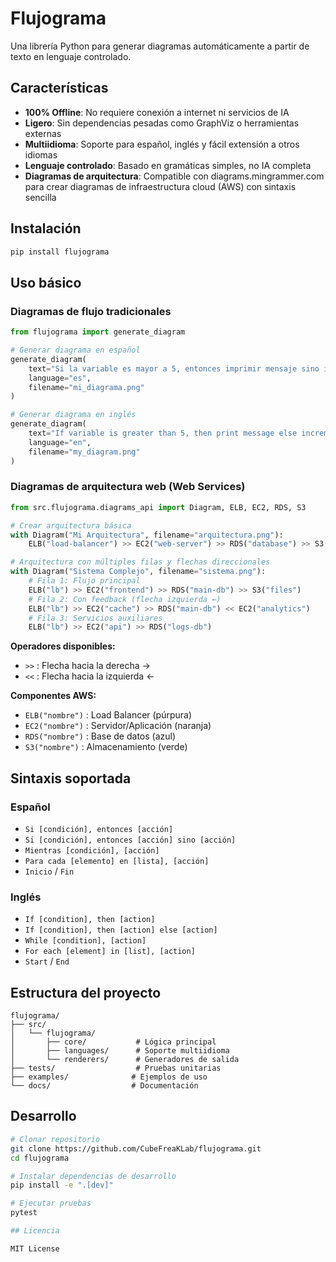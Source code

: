 # Flujograma

Una librería Python para generar diagramas automáticamente a partir de texto en lenguaje controlado.

## Características

-  **100% Offline**: No requiere conexión a internet ni servicios de IA
-  **Ligero**: Sin dependencias pesadas como GraphViz o herramientas externas
-  **Multiidioma**: Soporte para español, inglés y fácil extensión a otros idiomas
-  **Lenguaje controlado**: Basado en gramáticas simples, no IA completa
-  **Diagramas de arquitectura**: Compatible con diagrams.mingrammer.com para crear diagramas de infraestructura cloud (AWS) con sintaxis sencilla

## Instalación

```bash
pip install flujograma
```

## Uso básico

### Diagramas de flujo tradicionales
```python
from flujograma import generate_diagram

# Generar diagrama en español
generate_diagram(
    text="Si la variable es mayor a 5, entonces imprimir mensaje sino incrementar contador",
    language="es",
    filename="mi_diagrama.png"
)

# Generar diagrama en inglés
generate_diagram(
    text="If variable is greater than 5, then print message else increment counter",
    language="en", 
    filename="my_diagram.png"
)
```

### Diagramas de arquitectura web (Web Services)
```python
from src.flujograma.diagrams_api import Diagram, ELB, EC2, RDS, S3

# Crear arquitectura básica
with Diagram("Mi Arquitectura", filename="arquitectura.png"):
    ELB("load-balancer") >> EC2("web-server") >> RDS("database") >> S3("storage")

# Arquitectura con múltiples filas y flechas direccionales
with Diagram("Sistema Complejo", filename="sistema.png"):
    # Fila 1: Flujo principal
    ELB("lb") >> EC2("frontend") >> RDS("main-db") >> S3("files")
    # Fila 2: Con feedback (flecha izquierda ←)
    ELB("lb") >> EC2("cache") >> RDS("main-db") << EC2("analytics")
    # Fila 3: Servicios auxiliares
    ELB("lb") >> EC2("api") >> RDS("logs-db")
```

**Operadores disponibles:**
- `>>` : Flecha hacia la derecha →
- `<<` : Flecha hacia la izquierda ←

**Componentes AWS:**
- `ELB("nombre")` : Load Balancer (púrpura)
- `EC2("nombre")` : Servidor/Aplicación (naranja)  
- `RDS("nombre")` : Base de datos (azul)
- `S3("nombre")` : Almacenamiento (verde)

## Sintaxis soportada

### Español
- `Si [condición], entonces [acción]`
- `Si [condición], entonces [acción] sino [acción]`
- `Mientras [condición], [acción]`
- `Para cada [elemento] en [lista], [acción]`
- `Inicio` / `Fin`

### Inglés
- `If [condition], then [action]`
- `If [condition], then [action] else [action]`
- `While [condition], [action]`
- `For each [element] in [list], [action]`
- `Start` / `End`

## Estructura del proyecto

```
flujograma/
├── src/
│   └── flujograma/
│       ├── core/           # Lógica principal
│       ├── languages/      # Soporte multiidioma
│       └── renderers/      # Generadores de salida
├── tests/                  # Pruebas unitarias
├── examples/              # Ejemplos de uso
└── docs/                  # Documentación
```

## Desarrollo

```bash
# Clonar repositorio
git clone https://github.com/CubeFreaKLab/flujograma.git
cd flujograma

# Instalar dependencias de desarrollo
pip install -e ".[dev]"

# Ejecutar pruebas
pytest

## Licencia

MIT License
